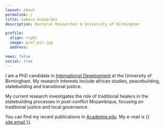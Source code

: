 ```yaml
---
layout: about
permalink: /
title: Samara Guimarães
description: Doctoral Researcher @ University of Birmingham

profile:
  align: right
  image: prof_pic.jpg
  address:

news: false
social: true
---
```


I am a PhD candidate in <a href="https://twitter.com/iddbirmingham"
rel="external">International Development</a> at the University of Birmingham.
My research interests include african studies, peacebuilding, statebuilding and
transitional justice.

My current research investigates the role of traditional healers in the
statebuilding processes in post-conflict Mozambique, focusing on traditional
justice and local governance.

You can find my recent publications in <a href="{{ site.academia_url
}}">Academia.edu</a>. My e-mail is <a href="mailto:{{ site.email
}}">{{ site.email }}</a>.
